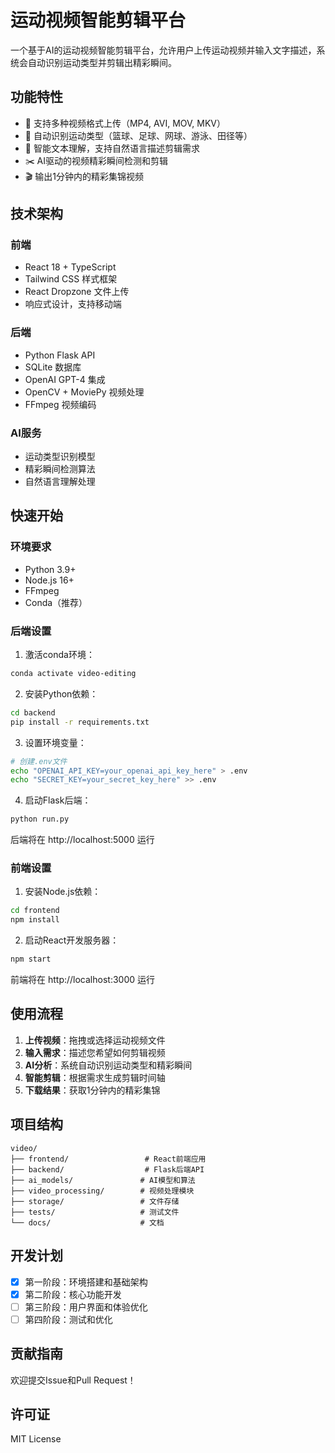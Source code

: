 # 运动视频智能剪辑平台

一个基于AI的运动视频智能剪辑平台，允许用户上传运动视频并输入文字描述，系统会自动识别运动类型并剪辑出精彩瞬间。

## 功能特性

- 🎥 支持多种视频格式上传（MP4, AVI, MOV, MKV）
- 🏀 自动识别运动类型（篮球、足球、网球、游泳、田径等）
- 📝 智能文本理解，支持自然语言描述剪辑需求
- ✂️ AI驱动的视频精彩瞬间检测和剪辑
- 🎬 输出1分钟内的精彩集锦视频

## 技术架构

### 前端
- React 18 + TypeScript
- Tailwind CSS 样式框架
- React Dropzone 文件上传
- 响应式设计，支持移动端

### 后端
- Python Flask API
- SQLite 数据库
- OpenAI GPT-4 集成
- OpenCV + MoviePy 视频处理
- FFmpeg 视频编码

### AI服务
- 运动类型识别模型
- 精彩瞬间检测算法
- 自然语言理解处理

## 快速开始

### 环境要求
- Python 3.9+
- Node.js 16+
- FFmpeg
- Conda（推荐）

### 后端设置

1. 激活conda环境：
```bash
conda activate video-editing
```

2. 安装Python依赖：
```bash
cd backend
pip install -r requirements.txt
```

3. 设置环境变量：
```bash
# 创建.env文件
echo "OPENAI_API_KEY=your_openai_api_key_here" > .env
echo "SECRET_KEY=your_secret_key_here" >> .env
```

4. 启动Flask后端：
```bash
python run.py
```

后端将在 http://localhost:5000 运行

### 前端设置

1. 安装Node.js依赖：
```bash
cd frontend
npm install
```

2. 启动React开发服务器：
```bash
npm start
```

前端将在 http://localhost:3000 运行

## 使用流程

1. **上传视频**：拖拽或选择运动视频文件
2. **输入需求**：描述您希望如何剪辑视频
3. **AI分析**：系统自动识别运动类型和精彩瞬间
4. **智能剪辑**：根据需求生成剪辑时间轴
5. **下载结果**：获取1分钟内的精彩集锦

## 项目结构

```
video/
├── frontend/                 # React前端应用
├── backend/                  # Flask后端API
├── ai_models/               # AI模型和算法
├── video_processing/        # 视频处理模块
├── storage/                 # 文件存储
├── tests/                   # 测试文件
└── docs/                    # 文档
```

## 开发计划

- [x] 第一阶段：环境搭建和基础架构
- [x] 第二阶段：核心功能开发
- [ ] 第三阶段：用户界面和体验优化
- [ ] 第四阶段：测试和优化

## 贡献指南

欢迎提交Issue和Pull Request！

## 许可证

MIT License

